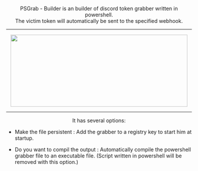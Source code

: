 <p align="center">
PSGrab - Builder is an builder of discord token grabber written in powershell. <br>
The victim token will automatically be sent to the specified webhook.
</p>

-----

<p align="center">
<img src="https://cdn.discordapp.com/attachments/956244677147897986/961921538930667550/unknown.png", width="480", height="196">
</p>

-----

<p align="center">It has several options:</p>

* Make the file persistent : 
	Add the grabber to a registry key to start him at startup.

* Do you want to compil the output :
	Automatically compile the powershell grabber file to an executable file.
	(Script written in powershell will be removed with this option.)


